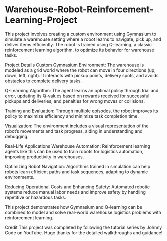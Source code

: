# Warehouse-Robot-Reinforcement-Learning-Project

This project involves creating a custom environment using Gymnasium to simulate a warehouse setting where a robot learns to navigate, pick up, and deliver items efficiently. The robot is trained using Q-learning, a classic reinforcement learning algorithm, to optimize its behavior for warehouse tasks.

Project Details
Custom Gymnasium Environment:
The warehouse is modeled as a grid world where the robot can move in four directions (up, down, left, right). It interacts with pickup points, delivery spots, and avoids obstacles to complete delivery tasks.

Q-Learning Algorithm:
The agent learns an optimal policy through trial and error, updating its Q-values based on rewards received for successful pickups and deliveries, and penalties for wrong moves or collisions.

Training and Evaluation:
Through multiple episodes, the robot improves its policy to maximize efficiency and minimize task completion time.

Visualization:
The environment includes a visual representation of the robot’s movements and task progress, aiding in understanding and debugging.

Real-Life Applications
Warehouse Automation:
Reinforcement learning agents like this can be used to train robots for logistics automation, improving productivity in warehouses.

Optimizing Robot Navigation:
Algorithms trained in simulation can help robots learn efficient paths and task sequences, adapting to dynamic environments.

Reducing Operational Costs and Enhancing Safety:
Automated robotic systems reduce manual labor needs and improve safety by handling repetitive or hazardous tasks.

This project demonstrates how Gymnasium and Q-learning can be combined to model and solve real-world warehouse logistics problems with reinforcement learning.

Credit
This project was completed by following the tutorial series by Johnny Code on YouTube. Huge thanks for the detailed walkthroughs and guidance!
